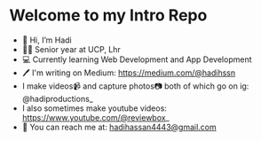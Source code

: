 # Welcome to my Intro Repo
- 👋 Hi, I’m Hadi
- 👨‍🎓 Senior year at UCP, Lhr
- 💻 Currently learning Web Development and App Development
- 🖊 I'm writing on Medium: https://medium.com/@hadihssn
- I make videos📹 and capture photos📷 both of which go on ig: @hadiproductions_
- I also sometimes make youtube videos: https://www.youtube.com/@reviewbox_
- 📧 You can reach me at: hadihassan4443@gmail.com

<!---
hadihssn/hadihssn is a ✨ special ✨ repository because its `README.md` (this file) appears on your GitHub profile.
You can click the Preview link to take a look at your changes.
--->
